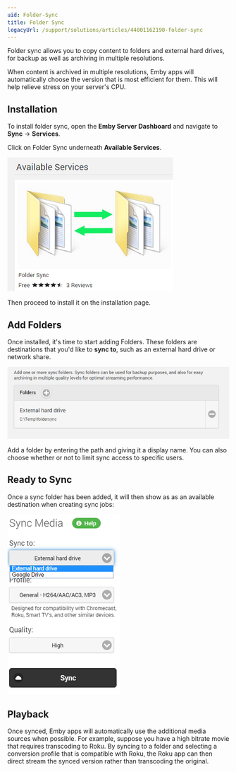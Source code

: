 ```yaml
---
uid: Folder-Sync
title: Folder Sync
legacyUrl: /support/solutions/articles/44001162190-folder-sync
---
```


Folder sync allows you to copy content to folders and external hard drives, for backup as well as archiving in multiple resolutions.

When content is archived in multiple resolutions, Emby apps will automatically choose the version that is most efficient for them. This will help relieve stress on your server's CPU.

## Installation

To install folder sync, open the **Emby Server Dashboard** and navigate to **Sync** -> **Services**. 

Click on Folder Sync underneath **Available Services**.

![](images/plugins/foldersync1.png)

Then proceed to install it on the installation page.

## Add Folders

Once installed, it's time to start adding Folders. These folders are destinations that you'd like to **sync to**, such as an external hard drive or network share.

![](images/plugins/foldersync2.png) 

Add a folder by entering the path and giving it a display name. You can also choose whether or not to limit sync access to specific users.

## Ready to Sync

Once a sync folder has been added, it will then show as as an available destination when creating sync jobs:

![](images/plugins/foldersync3.png) 

## Playback

Once synced, Emby apps will automatically use the additional media sources when possible. For example, suppose you have a high bitrate movie that requires transcoding to Roku. By syncing to a folder and selecting a conversion profile that is compatible with Roku, the Roku app can then direct stream the synced version rather than transcoding the original.